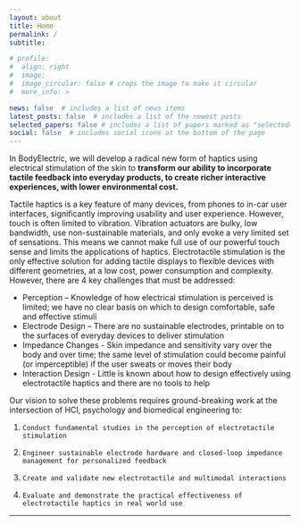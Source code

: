 ```yaml
---
layout: about
title: Home
permalink: /
subtitle: 

# profile:
#  align: right
#  image: 
#  image_circular: false # crops the image to make it circular
#  more_info: >

news: false  # includes a list of news items
latest_posts: false  # includes a list of the newest posts
selected_papers: false # includes a list of papers marked as "selected={true}"
social: false  # includes social icons at the bottom of the page
---
```




In BodyElectric, we will develop a radical new form of haptics using electrical stimulation of the skin to **transform our ability to incorporate tactile feedback into everyday products, to create richer interactive experiences, with lower environmental cost.**

Tactile haptics is a key feature of many devices, from phones to in-car user interfaces, significantly improving usability and user experience. However, touch is  often limited to vibration. Vibration actuators are bulky, low bandwidth, use non-sustainable materials, and only evoke a very limited set of sensations. This means we cannot make full use of our powerful touch sense and limits the applications of haptics. Electrotactile stimulation is the only effective solution for adding tactile displays to flexible devices with different geometries, at a low cost, power consumption and complexity. However, there are 4 key challenges that must be addressed:
- Perception – Knowledge of how electrical stimulation is perceived is limited; we have no clear basis on which to design comfortable, safe and effective stimuli
- Electrode Design – There are no sustainable electrodes, printable on to the surfaces of everyday devices to deliver stimulation
- Impedance Changes - Skin impedance and sensitivity vary over the body and over time; the same level of stimulation could become painful (or imperceptible) if the user sweats or moves their body
- Interaction Design - Little is known about how to design effectively using electrotactile haptics and there are no tools to help


Our vision to solve these problems requires ground-breaking work at the intersection of HCI, psychology and biomedical engineering to:
1.     Conduct fundamental studies in the perception of electrotactile stimulation
2.     Engineer sustainable electrode hardware and closed-loop impedance management for personalized feedback
3.     Create and validate new electrotactile and multimodal interactions
4.     Evaluate and demonstrate the practical effectiveness of electrotactile haptics in real world use

---
